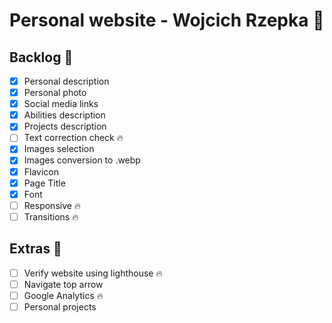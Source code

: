 # Personal website - Wojcich Rzepka 🚀

## Backlog 📖
- [x] Personal description
- [x] Personal photo
- [X] Social media links
- [x] Abilities description
- [x] Projects description
- [ ] Text correction check 🔥
- [x] Images selection
- [x] Images conversion to .webp
- [x] Flavicon
- [x] Page Title
- [x] Font
- [ ] Responsive 🔥
- [ ] Transitions 🔥

## Extras 🤔
- [ ] Verify website using lighthouse 🔥
- [ ] Navigate top arrow
- [ ] Google Analytics 🔥
- [ ] Personal projects